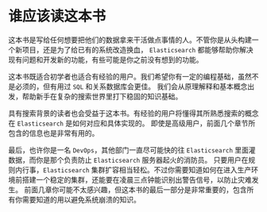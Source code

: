 # 谁应该读这本书

这本书是写给任何想要把他们的数据拿来干活做点事情的人。不管你是从头构建一个新项目，还是为了给已有的系统改造换血， `Elasticsearch` 都能够帮助你解决现有问题和开发新的功能，有些可能是你之前没有想到的功能。

这本书既适合初学者也适合有经验的用户。我们希望你有一定的编程基础，虽然不是必须的，但有用过 `SQL` 和关系数据库会更佳。 我们会从原理解释和基本概念出发，帮助新手在复杂的搜索世界里打下稳固的知识基础。

具有搜索背景的读者也会受益于这本书。有经验的用户将懂得其所熟悉搜索的概念在 `Elasticsearch` 是如何对应和具体实现的。 即使是高级用户，前面几个章节所包含的信息也是非常有用的。

最后，也许你是一名 `DevOps`，其他部门一直尽可能快的往 `Elasticsearch` 里面灌数据，而你是那个负责防止 `Elasticsearch` 服务器起火的消防员。 只要用户在规则内行事，`Elasticsearch` 集群扩容相当轻松。不过你需要知道如何在进入生产环境前搭建一个稳定的集群，还能要在凌晨三点钟能识别出警告信号，以防止灾难发生。 前面几章你可能不太感兴趣，但这本书的最后一部分是非常重要的，包含所有你需要知道的用以避免系统崩溃的知识。

